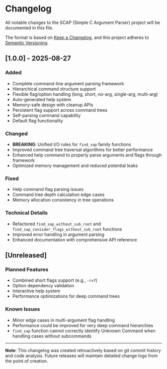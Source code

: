 # Changelog

All notable changes to the SCAP (Simple C Argument Parser) project will be documented in this file.

The format is based on [Keep a Changelog](https://keepachangelog.com/en/1.0.0/),
and this project adheres to [Semantic Versioning](https://semver.org/spec/v2.0.0.html).

## [1.0.0] - 2025-08-27

### Added
- Complete command-line argument parsing framework
- Hierarchical command structure support
- Flexible flag/option handling (long, short, no-arg, single-arg, multi-arg)
- Auto-generated help system
- Memory-safe design with cleanup APIs
- Persistent flag support across command trees
- Self-parsing command capability
- Default flag functionality

### Changed
- **BREAKING**: Unified I/O rules for `find_sap` family functions
- Improved command tree traversal algorithms for better performance
- Enhanced help command to properly parse arguments and flags through framework
- Optimized memory management and reduced potential leaks

### Fixed
- Help command flag parsing issues
- Command tree depth calculation edge cases
- Memory allocation consistency in tree operations

### Technical Details
- Refactored `find_sap_without_sub_root` and `find_sap_consider_flags_without_sub_root` functions
- Improved error handling in argument parsing
- Enhanced documentation with comprehensive API reference

## [Unreleased]

### Planned Features
- Combined short flags support (e.g., `-rvf`)
- Option dependency validation
- Interactive help system
- Performance optimizations for deep command trees

### Known Issues
- Minor edge cases in multi-argument flag handling
- Performance could be improved for very deep command hierarchies
- `find_sap` function cannot correctly identify Unknown Command when handling cases without subcommands

---

**Note**: This changelog was created retroactively based on git commit history and code analysis. Future releases will maintain detailed change logs from the point of creation.